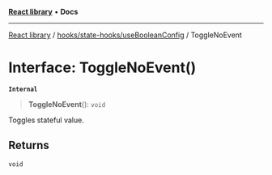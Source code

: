 [**React library**](../../../../index.md) • **Docs**

***

[React library](../../../../modules.md) / [hooks/state-hooks/useBooleanConfig](../index.md) / ToggleNoEvent

# Interface: ToggleNoEvent()

**`Internal`**

> **ToggleNoEvent**(): `void`

Toggles stateful value.

## Returns

`void`
